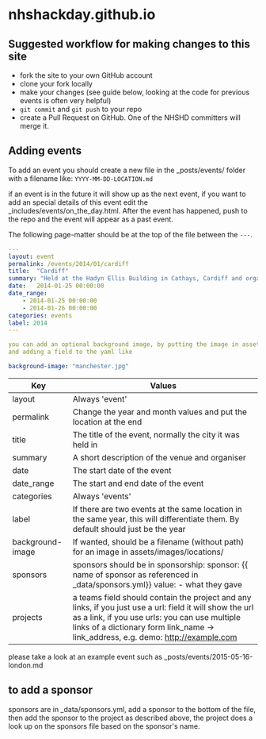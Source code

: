 # nhshackday.github.io

## Suggested workflow for making changes to this site
* fork the site to your own GitHub account
* clone your fork locally
* make your changes (see guide below, looking at the code for previous events is often very helpful)
* `git commit` and `git push` to your repo
* create a Pull Request on GitHub. One of the NHSHD committers will merge it.

## Adding events
To add an event you should create a new file in the _posts/events/ folder with a filename like: ```YYYY-MM-DD-LOCATION.md```

if an event is in the future it will show up as the next event, if you want to add an special details of this event edit the _includes/events/on_the_day.html. After the event has happened, push to the repo and the event
will appear as a past event.

The following page-matter should be at the top of the file between the  ```---```.

```YAML
---
layout: event
permalink: /events/2014/01/cardiff
title:  "Cardiff"
summary: "Held at the Hadyn Ellis Building in Cathays, Cardiff and organised by Dr Anne-Marie Cunningham."
date:   2014-01-25 00:00:00
date_range:
    - 2014-01-25 00:00:00
    - 2014-01-26 00:00:00
categories: events
label: 2014
---

you can add an optional background image, by putting the image in assets/images/locations/
and adding a field to the yaml like

background-image: "manchester.jpg"

```

| Key  | Values |
| ------------- | ------------- |
| layout  | Always 'event'  |
| permalink  | Change the year and month values and put the location at the end  |
| title  | The title of the event, normally the city it was held in  |
| summary  | A short description of the venue and organiser  |
| date  | The start date of the event  |
| date_range  | The start and end date of the event  |
| categories  | Always 'events'  |
| label  | If there are two events at the same location in the same year, this will differentiate them. By default should just be the year |
| background-image  | If wanted, should be a filename (without path) for an image in  assets/images/locations/ |
| sponsors  | sponsors should be in sponsorship: sponsor: {{ name of sponsor as referenced in _data/sponsors.yml}} value: - what they gave |
| projects | a teams field should contain the project and any links, if you just use a url: field it will show the url as a link, if you use urls: you can use multiple links of a dictionary form link_name -> link_address, e.g. demo: http://example.com |

please take a look at an example event such as _posts/events/2015-05-16-london.md

## to add a sponsor
sponsors are in _data/sponsors.yml, add a sponsor to the bottom of the file, then add the sponsor to the project
as described above, the project does a look up on the sponsors file based on the sponsor's name.
